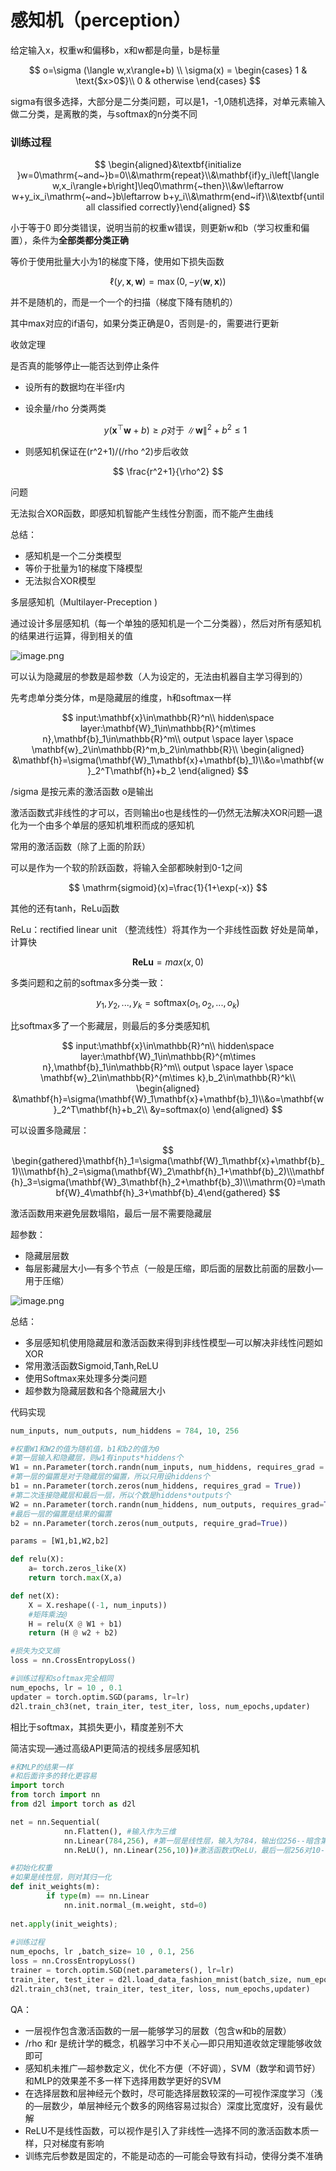 # 感知机（perception）

给定输入x，权重w和偏移b，x和w都是向量，b是标量

$$
o=\sigma (\langle w,x\rangle+b) \\ 
\sigma(x) = 
\begin{cases}
1 & \text{$x>0$}\\
0 & otherwise
\end{cases}
$$

sigma有很多选择，大部分是二分类问题，可以是1，-1,0随机选择，对单元素输入做二分类，是离散的类，与softmax的n分类不同

### 训练过程

$$
\begin{aligned}&\textbf{initialize }w=0\mathrm{~and~}b=0\\&\mathrm{repeat}\\&\mathbf{if}y_i\left[\langle w,x_i\rangle+b\right]\leq0\mathrm{~then}\\&w\leftarrow w+y_ix_i\mathrm{~and~}b\leftarrow b+y_i\\&\mathrm{end~if}\\&\textbf{until all classified correctly}\end{aligned}
$$

小于等于0 即分类错误，说明当前的权重w错误，则更新w和b（学习权重和偏置），条件为**全部类都分类正确**

等价于使用批量大小为1的梯度下降，使用如下损失函数

$$
\ell(y,\mathbf{x},\mathbf{w})=\max(0,-y\langle\mathbf{w},\mathbf{x}\rangle)
$$

并不是随机的，而是一个一个的扫描（梯度下降有随机的）

其中max对应的if语句，如果分类正确是0，否则是-的，需要进行更新

收敛定理

是否真的能够停止—能否达到停止条件

- 设所有的数据均在半径r内
- 设余量/rho 分类两类
    
    $$
    y(\mathbf{x}^\top\mathbf{w}+b)\geq\rho\text{对于 }\|\mathbf{w}\|^2+b^2\leq1
    $$
    
- 则感知机保证在(r^2+1)/(/rho ^2)步后收敛

$$
\frac{r^2+1}{\rho^2}
$$

问题

无法拟合XOR函数，即感知机智能产生线性分割面，而不能产生曲线

总结：

- 感知机是一个二分类模型
- 等价于批量为1的梯度下降模型
- 无法拟合XOR模型

多层感知机（Multilayer-Preception )

通过设计多层感知机（每一个单独的感知机是一个二分类器），然后对所有感知机的结果进行运算，得到相关的值

![image.png](image.png)

可以认为隐藏层的参数是超参数（人为设定的，无法由机器自主学习得到的）

先考虑单分类分体，m是隐藏层的维度，h和softmax一样

$$
input:\mathbf{x}\in\mathbb{R}^n\\
hidden\space layer:\mathbf{W}_1\in\mathbb{R}^{m\times n},\mathbf{b}_1\in\mathbb{R}^m\\
output \space layer \space \mathbf{w}_2\in\mathbb{R}^m,b_2\in\mathbb{R}\\
\begin{aligned}
&\mathbf{h}=\sigma(\mathbf{W}_1\mathbf{x}+\mathbf{b}_1)\\&o=\mathbf{w}_2^T\mathbf{h}+b_2
\end{aligned}
$$

/sigma 是按元素的激活函数 o是输出

激活函数式非线性的才可以，否则输出o也是线性的—仍然无法解决XOR问题—退化为一个由多个单层的感知机堆积而成的感知机

常用的激活函数（除了上面的阶跃）

可以是作为一个软的阶跃函数，将输入全部都映射到0-1之间

$$
\mathrm{sigmoid}(x)=\frac{1}{1+\exp(-x)}
$$

其他的还有tanh，ReLu函数

ReLu：rectified linear unit （整流线性）将其作为一个非线性函数 好处是简单，计算快

$$
\mathbf{ReLu} = max(x,0)
$$

多类问题和之前的softmax多分类一致：

$$
y_1,y_2,...,y_k=\mathrm{softmax}(o_1,o_2,...,o_k)
$$

比softmax多了一个影藏层，则最后的多分类感知机

$$
input:\mathbf{x}\in\mathbb{R}^n\\
hidden\space layer:\mathbf{W}_1\in\mathbb{R}^{m\times n},\mathbf{b}_1\in\mathbb{R}^m\\
output \space layer \space \mathbf{w}_2\in\mathbb{R}^{m\times k},b_2\in\mathbb{R}^k\\
\begin{aligned}
&\mathbf{h}=\sigma(\mathbf{W}_1\mathbf{x}+\mathbf{b}_1)\\&o=\mathbf{w}_2^T\mathbf{h}+b_2\\
&y=softmax(o)
\end{aligned}
$$

可以设置多隐藏层：

$$
\begin{gathered}\mathbf{h}_1=\sigma(\mathbf{W}_1\mathbf{x}+\mathbf{b}_1)\\\mathbf{h}_2=\sigma(\mathbf{W}_2\mathbf{h}_1+\mathbf{b}_2)\\\mathbf{h}_3=\sigma(\mathbf{W}_3\mathbf{h}_2+\mathbf{b}_3)\\\mathrm{0}=\mathbf{W}_4\mathbf{h}_3+\mathbf{b}_4\end{gathered}
$$

激活函数用来避免层数塌陷，最后一层不需要隐藏层

超参数： 

- 隐藏层层数
- 每层影藏层大小—有多个节点（一般是压缩，即后面的层数比前面的层数小—用于压缩）

![image.png](image%201.png)

总结：

- 多层感知机使用隐藏层和激活函数来得到非线性模型—可以解决非线性问题如XOR
- 常用激活函数Sigmoid,Tanh,ReLU
- 使用Softmax来处理多分类问题
- 超参数为隐藏层数和各个隐藏层大小

代码实现

```python
num_inputs, num_outputs, num_hiddens = 784, 10, 256

#权重W1和W2的值为随机值，b1和b2的值为0
#第一层输入和隐藏层，则w1有inputs*hiddens个
W1 = nn.Parameter(torch.randn(num_inputs, num_hiddens, requires_grad = True))
#第一层的偏置是对于隐藏层的偏置，所以只用设hiddens个
b1 = nn.Parameter(torch.zeros(num_hiddens, requires_grad = True))
#第二次连接隐藏层和最后一层，所以个数是hiddens*outputs个
W2 = nn.Parameter(torch.randn(num_hiddens, num_outputs, requires_grad=True))
#最后一层的偏置是结果的偏置
b2 = nn.Parameter(torch.zeros(num_outputs, require_grad=True))

params = [W1,b1,W2,b2]

def relu(X):
	a= torch.zeros_like(X)
	return torch.max(X,a)

def net(X):
	X = X.reshape((-1, num_inputs))
	#矩阵乘法@
	H = relu(X @ W1 + b1)
	return (H @ w2 + b2)

#损失为交叉熵
loss = nn.CrossEntropyLoss()

#训练过程和softmax完全相同
num_epochs, lr = 10 , 0.1
updater = torch.optim.SGD(params, lr=lr)
d2l.train_ch3(net, train_iter, test_iter, loss, num_epochs,updater)

```

相比于softmax，其损失更小，精度差别不大

简洁实现—通过高级API更简洁的视线多层感知机

```python
#和MLP的结果一样
#和后面许多的转化更容易
import torch
from torch import nn
from d2l import torch as d2l

net = nn.Sequential(
			nn.Flatten(), #输入作为三维
			nn.Linear(784,256), #第一层是线性层，输入为784，输出位256--暗含第一次隐藏层是256
			nn.ReLU(), nn.Linear(256,10))#激活函数式ReLU，最后一层256对10--输出10

#初始化权重
#如果是线性层，则对其归一化
def init_weights(m):
		if type(m) == nn.Linear
			nn.init.normal_(m.weight, std=0)
			
net.apply(init_weights);
			
#训练过程
num_epochs, lr ,batch_size= 10 , 0.1, 256
loss = nn.CrossEntropyLoss()
trainer = torch.optim.SGD(net.parameters(), lr=lr)
train_iter, test_iter = d2l.load_data_fashion_mnist(batch_size, num_epoch))
d2l.train_ch3(net, train_iter, test_iter, loss, num_epochs,updater)

```

QA：

- 一层视作包含激活函数的一层—能够学习的层数（包含w和b的层数）
- /rho 和r 是统计学的概念，机器学习中不关心—即只用知道收敛定理能够收敛即可
- 感知机未推广—超参数定义，优化不方便（不好调），SVM（数学和调节好）和MLP的效果差不多一样下选择用数学更好的SVM
- 在选择层数和层神经元个数时，尽可能选择层数较深的—可视作深度学习（浅的—层数少，单层神经元个数多的网络容易过拟合）深度比宽度好，没有最优解
- ReLU不是线性函数，可以视作是引入了非线性—选择不同的激活函数本质一样，只对梯度有影响
- 训练完后参数是固定的，不能是动态的—可能会导致有抖动，使得分类不准确
